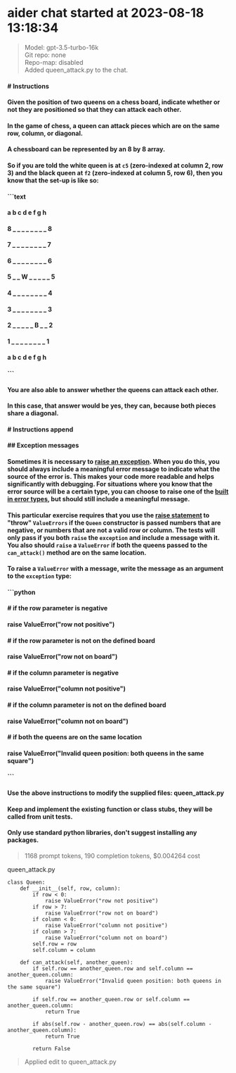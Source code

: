 
# aider chat started at 2023-08-18 13:18:34

> Model: gpt-3.5-turbo-16k  
> Git repo: none  
> Repo-map: disabled  
> Added queen_attack.py to the chat.  

#### # Instructions  
####   
#### Given the position of two queens on a chess board, indicate whether or not they are positioned so that they can attack each other.  
####   
#### In the game of chess, a queen can attack pieces which are on the same row, column, or diagonal.  
####   
#### A chessboard can be represented by an 8 by 8 array.  
####   
#### So if you are told the white queen is at `c5` (zero-indexed at column 2, row 3) and the black queen at `f2` (zero-indexed at column 5, row 6), then you know that the set-up is like so:  
####   
#### ```text  
####   a b c d e f g h  
#### 8 _ _ _ _ _ _ _ _ 8  
#### 7 _ _ _ _ _ _ _ _ 7  
#### 6 _ _ _ _ _ _ _ _ 6  
#### 5 _ _ W _ _ _ _ _ 5  
#### 4 _ _ _ _ _ _ _ _ 4  
#### 3 _ _ _ _ _ _ _ _ 3  
#### 2 _ _ _ _ _ B _ _ 2  
#### 1 _ _ _ _ _ _ _ _ 1  
####   a b c d e f g h  
#### ```  
####   
#### You are also able to answer whether the queens can attack each other.  
#### In this case, that answer would be yes, they can, because both pieces share a diagonal.  
#### # Instructions append  
####   
#### ## Exception messages  
####   
#### Sometimes it is necessary to [raise an exception](https://docs.python.org/3/tutorial/errors.html#raising-exceptions). When you do this, you should always include a **meaningful error message** to indicate what the source of the error is. This makes your code more readable and helps significantly with debugging. For situations where you know that the error source will be a certain type, you can choose to raise one of the [built in error types](https://docs.python.org/3/library/exceptions.html#base-classes), but should still include a meaningful message.  
####   
#### This particular exercise requires that you use the [raise statement](https://docs.python.org/3/reference/simple_stmts.html#the-raise-statement) to "throw" `ValueErrors` if the `Queen` constructor is passed numbers that are negative, or numbers that are not a valid row or column.  The tests will only pass if you both `raise` the `exception` and include a message with it. You also should `raise` a `ValueError` if both the queens passed to the `can_attack()` method are on the same location.  
####   
#### To raise a `ValueError` with a message, write the message as an argument to the `exception` type:  
####   
#### ```python  
#### # if the row parameter is negative  
#### raise ValueError("row not positive")  
####   
#### # if the row parameter is not on the defined board  
#### raise ValueError("row not on board")  
####   
#### # if the column parameter is negative  
#### raise ValueError("column not positive")  
####   
#### # if the column parameter is not on the defined board  
#### raise ValueError("column not on board")  
####   
#### # if both the queens are on the same location  
#### raise ValueError("Invalid queen position: both queens in the same square")  
#### ```  
####   
#### ####  
####   
#### Use the above instructions to modify the supplied files: queen_attack.py  
#### Keep and implement the existing function or class stubs, they will be called from unit tests.  
#### Only use standard python libraries, don't suggest installing any packages.  
> 1168 prompt tokens, 190 completion tokens, $0.004264 cost  

queen_attack.py
```
class Queen:
    def __init__(self, row, column):
        if row < 0:
            raise ValueError("row not positive")
        if row > 7:
            raise ValueError("row not on board")
        if column < 0:
            raise ValueError("column not positive")
        if column > 7:
            raise ValueError("column not on board")
        self.row = row
        self.column = column

    def can_attack(self, another_queen):
        if self.row == another_queen.row and self.column == another_queen.column:
            raise ValueError("Invalid queen position: both queens in the same square")
        
        if self.row == another_queen.row or self.column == another_queen.column:
            return True
        
        if abs(self.row - another_queen.row) == abs(self.column - another_queen.column):
            return True
        
        return False
```

> Applied edit to queen_attack.py  
